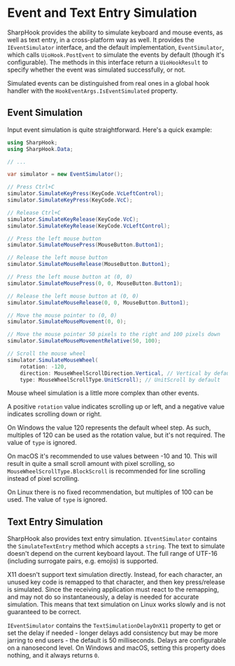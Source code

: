 # Event and Text Entry Simulation

SharpHook provides the ability to simulate keyboard and mouse events, as well as text entry, in a cross-platform way as
well. It provides the `IEventSimulator` interface, and the default implementation, `EventSimulator`, which calls
`UioHook.PostEvent` to simulate the events by default (though it's configurable). The methods in this interface return
a `UioHookResult` to specify whether the event was simulated successfully, or not.

Simulated events can be distinguished from real ones in a global hook handler with the `HookEventArgs.IsEventSimulated`
property.

## Event Simulation

Input event simulation is quite straightforward. Here's a quick example:

```c#
using SharpHook;
using SharpHook.Data;

// ...

var simulator = new EventSimulator();

// Press Ctrl+C
simulator.SimulateKeyPress(KeyCode.VcLeftControl);
simulator.SimulateKeyPress(KeyCode.VcC);

// Release Ctrl+C
simulator.SimulateKeyRelease(KeyCode.VcC);
simulator.SimulateKeyRelease(KeyCode.VcLeftControl);

// Press the left mouse button
simulator.SimulateMousePress(MouseButton.Button1);

// Release the left mouse button
simulator.SimulateMouseRelease(MouseButton.Button1);

// Press the left mouse button at (0, 0)
simulator.SimulateMousePress(0, 0, MouseButton.Button1);

// Release the left mouse button at (0, 0)
simulator.SimulateMouseRelease(0, 0, MouseButton.Button1);

// Move the mouse pointer to (0, 0)
simulator.SimulateMouseMovement(0, 0);

// Move the mouse pointer 50 pixels to the right and 100 pixels down
simulator.SimulateMouseMovementRelative(50, 100);

// Scroll the mouse wheel
simulator.SimulateMouseWheel(
    rotation: -120,
    direction: MouseWheelScrollDirection.Vertical, // Vertical by default
    type: MouseWheelScrollType.UnitScroll); // UnitScroll by default
```

Mouse wheel simulation is a little more complex than other events.

A positive `rotation` value indicates scrolling up or left, and a negative value indicates scrolling down or right.

On Windows the value 120 represents the default wheel step. As such, multiples of 120 can be used as the rotation value,
but it's not required. The value of `type` is ignored.

On macOS it's recommended to use values between -10 and 10. This will result in quite a small scroll amount with pixel
scrolling, so `MouseWheelScrollType.BlockScroll` is recommended for line scrolling instead of pixel scrolling.

On Linux there is no fixed recommendation, but multiples of 100 can be used. The value of `type` is ignored.

## Text Entry Simulation

SharpHook also provides text entry simulation. `IEventSimulator` contains the `SimulateTextEntry` method which accepts
a `string`. The text to simulate doesn't depend on the current keyboard layout. The full range of UTF-16 (including
surrogate pairs, e.g. emojis) is supported.

X11 doesn't support text simulation directly. Instead, for each character, an unused key code is remapped to that
character, and then key press/release is simulated. Since the receiving application must react to the remapping, and
may not do so instantaneously, a delay is needed for accurate simulation. This means that text simulation on Linux works
slowly and is not guaranteed to be correct.

`IEventSimulator` contains the `TextSimulationDelayOnX11` property to get or set the delay if needed - longer delays add
consistency but may be more jarring to end users - the default is 50 milliseconds. Delays are configurable on a
nanosecond level. On Windows and macOS, setting this property does nothing, and it always returns `0`.
